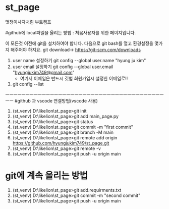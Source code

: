 # st_page
멋쟁이사자처럼 부트캠프

#github에 local파일을 올리는 방법 : 처음사용자를 위한 페이지입니다. 

이 모든것 이전에 git을 설치하여야 합니다. 
다음으로 git bash를 열고 환경설정을 몇가지 해주어야 하지요.
git download-> https://git-scm.com/downloads

1) user name 설정하기 git config --global user.name "hyung ju kim"
2) user email 설정하기 git config --global user.email "hyungjukim749@gmail.com"
   * 여기서 이메일은 반드시 깃헙 회원가입시 설정한 이메일로!!
3) git config --list  


ㅡㅡㅡㅡㅡㅡㅡㅡㅡㅡㅡㅡㅡㅡㅡㅡㅡㅡㅡㅡㅡㅡㅡㅡㅡㅡㅡㅡㅡㅡㅡㅡㅡㅡㅡㅡㅡㅡㅡㅡㅡ
#github 과 vscode 연결방법(vscode 사용)
 1) (st_venv) D:\likelion\st_page>git init
 2) (st_venv) D:\likelion\st_page>git add main_page.py
 3) (st_venv) D:\likelion\st_page>git status
 4) (st_venv) D:\likelion\st_page>git commit -m "first commit"
 5) (st_venv) D:\likelion\st_page>git branch -M main
 6) (st_venv) D:\likelion\st_page>git remote add origin https://github.com/hyungjukim749/st_page.git
 7) (st_venv) D:\likelion\st_page>git remote -v
 8) (st_venv) D:\likelion\st_page>git push -u origin main



# git에 계속 올리는 방법
  1) (st_venv) D:\likelion\st_page>git add.requirments.txt
  2) (st_venv) D:\likelion\st_page>git commit -m "second commit"
  3) (st_venv) D:\likelion\st_page>git push -u origin main
